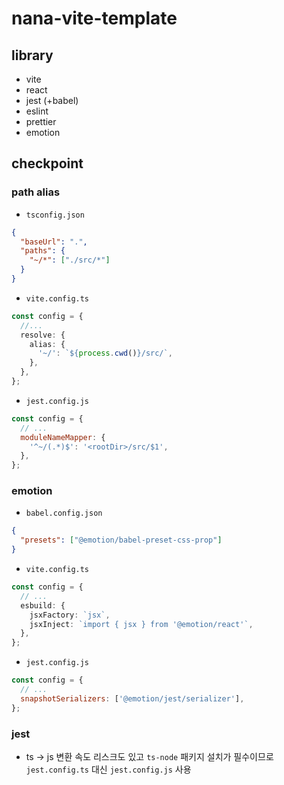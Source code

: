 # nana-vite-template

## library

- vite
- react
- jest (+babel)
- eslint
- prettier
- emotion

## checkpoint

### path alias

- `tsconfig.json`

```json
{
  "baseUrl": ".",
  "paths": {
    "~/*": ["./src/*"]
  }
}
```

- `vite.config.ts`

```ts
const config = {
  //...
  resolve: {
    alias: {
      '~/': `${process.cwd()}/src/`,
    },
  },
};
```

- `jest.config.js`

```js
const config = {
  // ...
  moduleNameMapper: {
    '^~/(.*)$': '<rootDir>/src/$1',
  },
};
```

### emotion

- `babel.config.json`

```json
{
  "presets": ["@emotion/babel-preset-css-prop"]
}
```

- `vite.config.ts`

```ts
const config = {
  // ...
  esbuild: {
    jsxFactory: `jsx`,
    jsxInject: `import { jsx } from '@emotion/react'`,
  },
};
```

- `jest.config.js`

```js
const config = {
  // ...
  snapshotSerializers: ['@emotion/jest/serializer'],
};
```

### jest

- ts -> js 변환 속도 리스크도 있고 `ts-node` 패키지 설치가 필수이므로 `jest.config.ts` 대신 `jest.config.js` 사용
